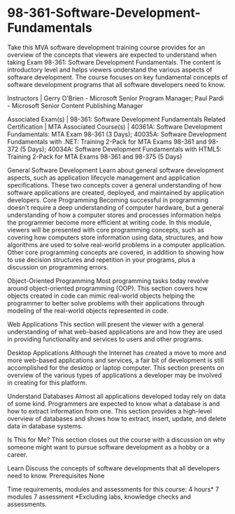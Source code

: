 # 98-361-Software-Development-Fundamentals

Take this MVA software development training course provides for an overview of the concepts that viewers are expected to understand when taking Exam 98-361: Software Development Fundamentals. The content is introductory level and helps viewers understand the various aspects of software development. The course focuses on key fundamental concepts of software development programs that all software developers need to know.

Instructors | Gerry O'Brien - Microsoft Senior Program Manager; Paul Pardi - Microsoft Senior Content Publishing Manager

Associated Exam(s) | 98-361: Software Development Fundamentals
Related Certification | MTA
Associated Course(s) | 40361A: Software Development Fundamentals: MTA Exam 98-361 (3 Days); 40035A: Software Development Fundamentals with .NET: Training 2-Pack for MTA Exams 98-361 and 98-372 (5 Days); 40034A: Software Development Fundamentals with HTML5: Training 2-Pack for MTA Exams 98-361 and 98-375 (5 Days)

General Software Development
Learn about general software development aspects, such as application lifecycle management and application specifications. These two concepts cover a general understanding of how software applications are created, deployed, and maintained by application developers.
Core Programming
Becoming successful in programming doesn't require a deep understanding of computer hardware, but a general understanding of how a computer stores and processes information helps the programmer become more efficient at writing code. In this module, viewers will be presented with core programming concepts, such as covering how computers store information using data, structures, and how algorithms are used to solve real-world problems in a computer application. Other core programming concepts are covered, in addition to showing how to use decision structures and repetition in your programs, plus a discussion on programming errors.

Object-Oriented Programming
Most programming tasks today revolve around object-oriented programming (OOP). This section covers how objects created in code can mimic real-world objects helping the programmer to better solve problems with their applications through modeling of the real-world objects represented in code.

Web Applications
This section will present the viewer with a general understanding of what web-based applications are and how they are used in providing functionality and services to users and other programs.

Desktop Applications
Although the Internet has created a move to more and more web-based applications and services, a fair bit of development is still accomplished for the desktop or laptop computer. This section presents on overview of the various types of applications a developer may be involved in creating for this platform.

Understand Databases
Almost all applications developed today rely on data of some kind. Programmers are expected to know what a database is and how to extract information from one. This section provides a high-level overview of databases and shows how to extract, insert, update, and delete data in database systems.

Is This for Me?
This section closes out the course with a discussion on why someone might want to pursue software development as a hobby or a career.

Learn
Discuss the concepts of software developments that all developers need to know.
Prerequisites
None

Time requirements, modules and assessments for this course:
4 hours* 7 modules 7 assessment
*Excluding labs, knowledge checks and assessments.